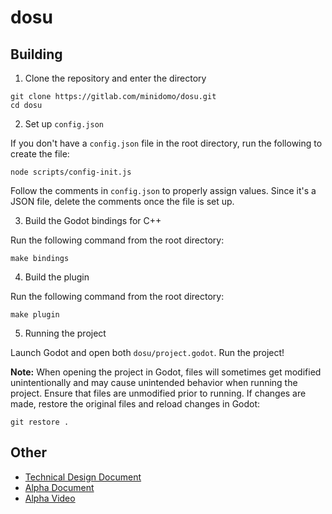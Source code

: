 # dosu

## Building

1. Clone the repository and enter the directory

```
git clone https://gitlab.com/minidomo/dosu.git
cd dosu
```

2. Set up `config.json`

If you don't have a `config.json` file in the root directory, run the following to create the file:

```
node scripts/config-init.js
```

Follow the comments in `config.json` to properly assign values. Since it's a JSON file, delete the comments once the file is set up.


3. Build the Godot bindings for C++ 

Run the following command from the root directory:

```
make bindings
```

4. Build the plugin

Run the following command from the root directory:

```
make plugin
```

5. Running the project

Launch Godot and open both `dosu/project.godot`. Run the project!

**Note:** When opening the project in Godot, files will sometimes get modified unintentionally and may cause unintended behavior when running the project. Ensure that files are unmodified prior to running. If changes are made, restore the original files and reload changes in Godot:

```
git restore .
```

## Other

- [Technical Design Document](pdf/cs354r-final-project-tech-doc.pdf)
- [Alpha Document](pdf/cs354r-alpha.pdf)
- [Alpha Video](https://www.youtube.com/watch?v=HFe5l2v143Q)
